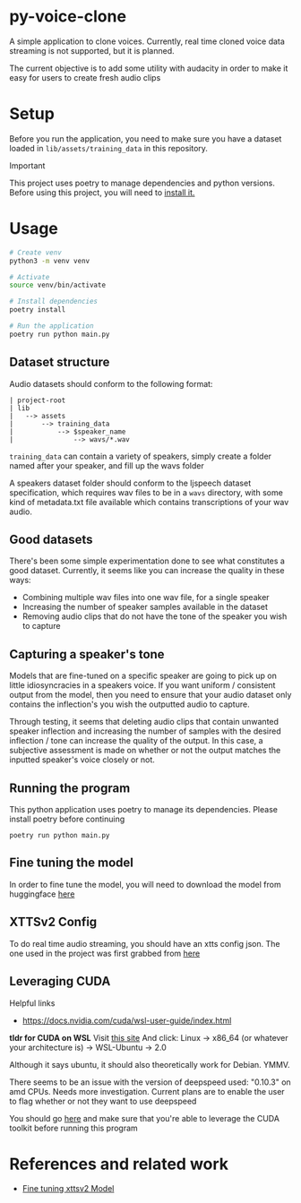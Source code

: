 # py-voice-clone

A simple application to clone voices. Currently, real time cloned voice data streaming is not supported, but it is planned.

The current objective is to add some utility with audacity in order
to make it easy for users to create fresh audio clips

# Setup

Before you run the application, you need to make sure you have a dataset loaded in `lib/assets/training_data` in this repository.


> [!IMPORTANT]
> This project uses poetry to manage dependencies and python versions. Before using this project, you will need to [install it.](https://python-poetry.org/docs/#installing-with-pipx)

# Usage

```sh
# Create venv
python3 -m venv venv

# Activate
source venv/bin/activate

# Install dependencies
poetry install

# Run the application
poetry run python main.py
```


## Dataset structure

Audio datasets should conform to the following format:

```
| project-root
| lib
|   --> assets
|       --> training_data
|           --> $speaker_name
|               --> wavs/*.wav
```

`training_data` can contain a variety of speakers, simply create a folder named after your speaker, and fill up the wavs folder

A speakers dataset folder should conform to the ljspeech dataset specification, which requires wav files to be in a `wavs` directory, with
some kind of metadata.txt file available which contains transcriptions of your wav audio.

## Good datasets

There's been some simple experimentation done to see what constitutes a good dataset. Currently, it seems like you can increase the quality in these ways:
* Combining multiple wav files into one wav file, for a single speaker
* Increasing the number of speaker samples available in the dataset
* Removing audio clips that do not have the tone of the speaker you wish to capture


## Capturing a speaker's tone

Models that are fine-tuned on a specific speaker are going to pick up on little idiosyncracies in a speakers voice. If you want uniform / consistent
output from the model, then you need to ensure that your audio dataset only contains the inflection's you wish the outputted audio to capture.

Through testing, it seems that deleting audio clips that contain unwanted speaker inflection and increasing the number of samples with the desired inflection / tone can increase the quality of the output. In this case, a subjective assessment is made on whether or not the output matches the inputted speaker's voice closely or not.


## Running the program

This python application uses poetry to manage its dependencies. Please install poetry before continuing

```
poetry run python main.py
```

## Fine tuning the model

In order to fine tune the model, you will need to download the model from huggingface [here](https://huggingface.co/coqui/XTTS-v2)



## XTTSv2 Config


To do real time audio streaming, you should have an xtts config json. The one used in the project was first grabbed from [here](https://huggingface.co/coqui/XTTS-v2/blob/main/config.json)


## Leveraging CUDA

Helpful links
* https://docs.nvidia.com/cuda/wsl-user-guide/index.html

**tldr for CUDA on WSL**
Visit [this site](https://developer.nvidia.com/cuda-downloads)
And click: Linux -> x86_64 (or whatever your architecture is) -> WSL-Ubuntu -> 2.0

Although it says ubuntu, it should also theoretically work for Debian. YMMV.

There seems to be an issue with the version of deepspeed used: "0.10.3" on amd CPUs. Needs more investigation. Current plans are to enable
the user to flag whether or not they want to use deepspeed

You should go [here](https://docs.nvidia.com/cuda/cuda-installation-guide-microsoft-windows/index.html) and make sure that you're able to leverage the CUDA toolkit before running this program


# References and related work
* [Fine tuning xttsv2 Model](https://www.youtube.com/watch?v=dzvW4QZamm8)